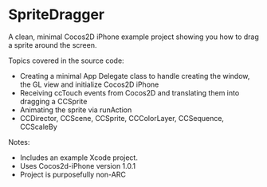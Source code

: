SpriteDragger
=============

A clean, minimal Cocos2D iPhone example project showing you how to drag a sprite around the screen.

Topics covered in the source code:

 * Creating a minimal App Delegate class to handle creating the window, the GL view and initialize Cocos2D iPhone
 * Receiving ccTouch events from Cocos2D and translating them into dragging a CCSprite
 * Animating the sprite via runAction
 * CCDirector, CCScene, CCSprite, CCColorLayer, CCSequence, CCScaleBy

Notes:

 * Includes an example Xcode project.
 * Uses Cocos2d-iPhone version 1.0.1
 * Project is purposefully non-ARC
